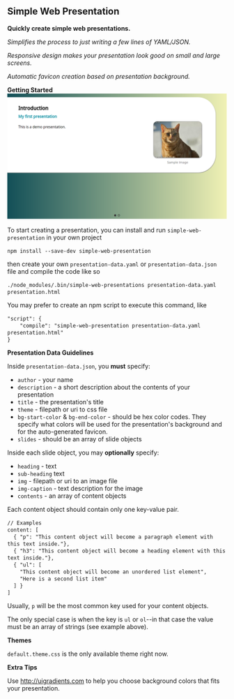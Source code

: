## Simple Web Presentation

**Quickly create simple web presentations.**

_Simplifies the process to just writing a few lines of YAML/JSON._

_Responsive design makes your presentation look good on small and large screens._

_Automatic favicon creation based on presentation background._

**Getting Started**
![Demo Image](demo_image.png)

To start creating a presentation, you can install and run `simple-web-presentation` in your own project

```
npm install --save-dev simple-web-presentation
```

then create your own `presentation-data.yaml` or `presentation-data.json` file and compile the code like so

```
./node_modules/.bin/simple-web-presentations presentation-data.yaml presentation.html
```

You may prefer to create an npm script to execute this command, like

```
"script": {
    "compile": "simple-web-presentation presentation-data.yaml presentation.html"
}
```

**Presentation Data Guidelines**

Inside `presentation-data.json`, you **must** specify:

* `author` - your name
* `description` - a short description about the contents of your presentation
* `title` - the presentation's title
* `theme` - filepath or uri to css file
* `bg-start-color` & `bg-end-color` - should be hex color codes. They specify what colors will be used for the presentation's background and for the auto-generated favicon.
* `slides` - should be an array of slide objects

Inside each slide object, you may **optionally** specify:

* `heading` - text
* `sub-heading` text
* `img` - filepath or uri to an image file
* `img-caption` - text description for the image
* `contents` - an array of content objects

Each content object should contain only one key-value pair.

```
// Examples
content: [
  { "p": "This content object will become a paragraph element with this text inside."},
  { "h3": "This content object will become a heading element with this text inside."},
  { "ul": [
    "This content object will become an unordered list element",
    "Here is a second list item"
  ] }
]
```

Usually, `p` will be the most common key used for your content objects.

The only special case is when the key is `ul` or `ol`--in that case the value must be an array of strings (see example above).

**Themes**

`default.theme.css` is the only available theme right now.

**Extra Tips**

Use http://uigradients.com to help you choose background colors that fits your presentation.
